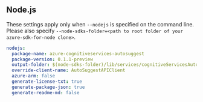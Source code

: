 ## Node.js

These settings apply only when `--nodejs` is specified on the command line.
Please also specify `--node-sdks-folder=<path to root folder of your azure-sdk-for-node clone>`.

``` yaml $(nodejs)
nodejs:
  package-name: azure-cognitiveservices-autosuggest
  package-version: 0.1.1-preview
  output-folder: $(node-sdks-folder)/lib/services/cognitiveServicesAutoSuggest
  override-client-name: AutoSuggestAPIClient
  azure-arm: false
  generate-license-txt: true
  generate-package-json: true
  generate-readme-md: false
```
